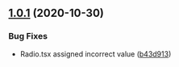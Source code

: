 ## [1.0.1](https://github.com/JT501/formik-semantic-ui-react/compare/v1.0.0...v1.0.1) (2020-10-30)


### Bug Fixes

* Radio.tsx assigned incorrect value ([b43d913](https://github.com/JT501/formik-semantic-ui-react/commit/b43d91365dda10dbc784674c847fa61ec9479e21))
